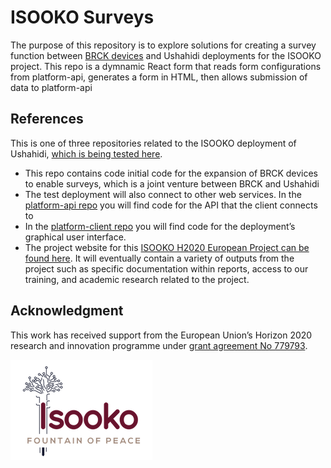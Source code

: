 # ISOOKO Surveys
The purpose of this repository is to explore solutions for creating a survey function between [BRCK devices](https://www.brck.com/connectivity/) and Ushahidi deployments for the ISOOKO project. This repo is a dymnamic React form that reads form configurations from platform-api, generates a form in HTML, then allows submission of data to platform-api
## References
This is one of three repositories related to the ISOOKO deployment of Ushahidi, [which is being tested here](https://isooko-stg.ushahidi.com/).
* This repo contains code initial code for the expansion of BRCK devices to enable surveys, which is a joint venture between BRCK and Ushahidi 
* The test deployment will also connect to other web services. In the [platform-api repo](https://github.com/ushahidi/platform) you will find code for the API that the client connects to
* In the [platform-client repo](https://github.com/ushahidi/platform-client) you will find code for the deployment’s graphical user interface.
* The project website for this [ISOOKO H2020 European Project can be found here](http://isooko.eu/). It will eventually contain a variety of outputs from the project such as specific documentation within reports, access to our training, and academic research related to the project. 

## Acknowledgment
This work has received support from the European Union’s Horizon 2020 research and innovation programme under [grant agreement No 779793](https://cordis.europa.eu/project/rcn/213085_en.html).

![ISOOKO Logo](images/ISOOKO_logo_small.png)
